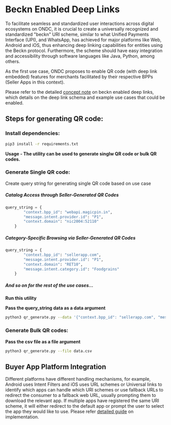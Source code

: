 # Beckn Enabled Deep Links

To facilitate seamless and standardized user interactions across digital ecosystems on ONDC, it is crucial to create a universally recognized and standardized "beckn" URI scheme, similar to what Unified Payments Interface (UPI), and WhatsApp, has achieved for major platforms like Web, Android and iOS, thus enhancing deep linking capabilities for entities using the Beckn protocol. Furthermore, the scheme should have easy integration and accessibility through software languages like Java, Python, among others.

As the first use case, ONDC proposes to enable QR code (with deep link embedded) features for merchants facilitated by their respective BPPs (Seller Apps in this context).

Please refer to the detailed [concept note](https://docs.google.com/document/d/17H8gpY1U2dRiZE6DccWYRh__BuVQ2kiMxEw5ZFJ7ULo/edit) on beckn enabled deep links, which details on the deep link schema and example use cases that could be enabled.

## Steps for generating QR code:

### Install dependencies:

```bash
pip3 install -r requirements.txt

```

**Usage - The utility can be used to generate singlw QR code or bulk QR codes.**

### Generate Single QR code:

Create query string for generating single QR code based on use case

##### Catalog Access through Seller-Generated QR Codes

```python
query_string = {
        "context.bpp_id": "webapi.magicpin.in",
        "message.intent.provider.id": "P1",
        "context.domain": "nic2004:52110"
    }
```

##### Category-Specific Browsing via Seller-Generated QR Codes

```python
query_string = {
        "context.bpp_id": "sellerapp.com",
        "message.intent.provider.id": "P1",
        "context.domain": "RET10",
        "message.intent.category.id": "Foodgrains"
    }
```

##### And so on for the rest of the use cases...

**Run this utility**

**Pass the query_string data as a data argument**

```bash
python3 qr_generate.py --data '{"context.bpp_id": "sellerapp.com", "message.intent.provider.id": "P1", "context.domain": "RET10", "message.intent.category.id": "Foodgrains"}'
```

### Generate Bulk QR codes:

**Pass the csv file as a file argument**

```bash
python3 qr_generate.py --file data.csv
```

## Buyer App Platform Integration

Different platforms have different handling mechanisms, for example, Android uses Intent Filters and iOS uses URL schemes or Universal links to identify which apps can handle which URI schemes or use fallback URLs to redirect the consumer to a fallback web URL, usually prompting them to download the relevant app. If multiple apps have registered the same URI scheme, it will either redirect to the default app or prompt the user to select the app they would like to use. Please refer [detailed guide](https://docs.google.com/document/d/1pmwQvF9G37_KwcFViub7m_qYDUjbGLrwvgkv1XZEc08/edit?usp=sharing) on implementation.